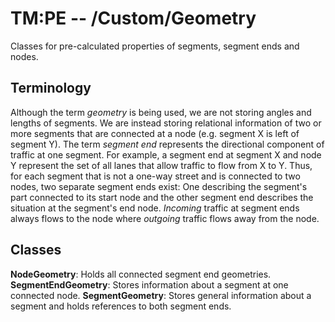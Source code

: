 # TM:PE -- /Custom/Geometry
Classes for pre-calculated properties of segments, segment ends and nodes.
## Terminology
Although the term *geometry* is being used, we are not storing angles and lengths of segments. We are instead storing relational information of two or more segments that are connected at a node (e.g. segment X is left of segment Y).
The term *segment end* represents the directional component of traffic at one segment. For example, a segment end at segment X and node Y represent the set of all lanes that allow traffic to flow from X to Y. Thus, for each segment that is not a one-way street and is connected to two nodes, two separate segment ends exist: One describing the segment's part connected to its start node and the other segment end describes the situation at the segment's end node.
*Incoming* traffic at segment ends always flows to the node where *outgoing* traffic flows away from the node.
## Classes
**NodeGeometry**: Holds all connected segment end geometries.   
**SegmentEndGeometry**: Stores information about a segment at one connected node.
**SegmentGeometry**: Stores general information about a segment and holds references to both segment ends.